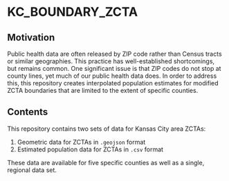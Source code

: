 # KC_BOUNDARY_ZCTA
## Motivation
Public health data are often released by ZIP code rather than Census tracts or similar geographies. This practice has well-established shortcomings, but remains common. One significant issue is that ZIP codes do not stop at county lines, yet much of our public health data does. In order to address this, this repository creates interpolated population estimates for modified ZCTA boundaries that are limited to the extent of specific counties.

## Contents
This repository contains two sets of data for Kansas City area ZCTAs:

  1. Geometric data for ZCTAs in `.geojson` format
  2. Estimated population data for ZCTAs in `.csv` format

These data are available for five specific counties as well as a single, regional data set.
